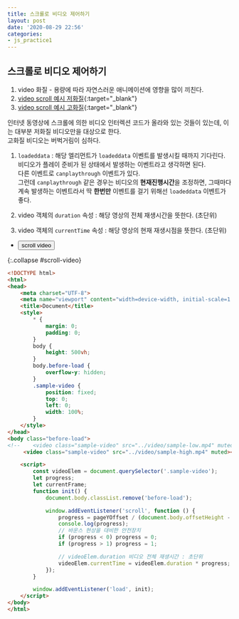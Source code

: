 ```yaml
---
title: 스크롤로 비디오 제어하기
layout: post
date: '2020-08-29 22:56'
categories:
- js_practice1
---
```


## 스크롤로 비디오 제어하기

1. video 화질 - 용량에 따라 자연스러운 애니메이션에 영향을 많이 끼친다.
2. [video scroll 예시 저화질](/static/img/interaction/ex02/apple-clone-v6/videotest/01-video.html){:target="_blank"}
3. [video scroll 예시 고화질](/static/img/interaction/ex02/apple-clone-v6/videotest/01-video_02.html){:target="_blank"}

인터넷 동영상에 스크롤에 의한 비디오 인터렉션 코드가 올라와 있는 것들이 있는데, 이는 대부분 저화질 비디오만을 대상으로 한다.  
고화질 비디오는 버벅거림이 심하다.

1. `loadeddata` : 해당 엘리먼트가 `loadeddata` 이벤트를 발생시킬 때까지 기다린다.  
   비디오가 플레이 준비가 된 상태에서 발생하는 이벤트라고 생각하면 된다.  
   다른 이벤트로 `canplaythrough` 이벤트가 있다.  
   그런데 `canplaythrough` 같은 경우는 비디오의 **현재진행시간**을 조정하면, 그때마다 계속 발생하는 이벤트라서 딱 **한번만** 이벤트를 걸기 위해선
   `loadeddata` 이벤트가 좋다.  
   
2. video 객체의 `duration` 속성 : 해당 영상의 전체 재생시간을 뜻한다. (초단위)
3. video 객체의 `currentTime` 속성 : 해당 영상의 현재 재생시점을 뜻한다. (초단위)

* <button data-toggle="collapse" data-target="#scroll-video">scroll video</button>

{:.collapse #scroll-video}
```html
<!DOCTYPE html>
<html>
<head>
	<meta charset="UTF-8">
	<meta name="viewport" content="width=device-width, initial-scale=1.0">
	<title>Document</title>
	<style>
		* {
			margin: 0;
			padding: 0;
		}
		body {
			height: 500vh;
		}
		body.before-load {
			overflow-y: hidden;
		}
		.sample-video {
			position: fixed;
			top: 0;
			left: 0;
			width: 100%;
		}
	</style>
</head>
<body class="before-load">
<!--	<video class="sample-video" src="../video/sample-low.mp4" muted></video>-->
	 <video class="sample-video" src="../video/sample-high.mp4" muted></video>

	<script>
		const videoElem = document.querySelector('.sample-video');
		let progress;
		let currentFrame;
		function init() {
			document.body.classList.remove('before-load');

			window.addEventListener('scroll', function () {
				progress = pageYOffset / (document.body.offsetHeight - window.innerHeight);
				console.log(progress);
                // 바운스 현상을 대비한 안전장치
				if (progress < 0) progress = 0;
				if (progress > 1) progress = 1;

				// videoElem.duration 비디오 전체 재생시간 : 초단위
				videoElem.currentTime = videoElem.duration * progress;
			});
		}

		window.addEventListener('load', init);
	</script>
</body>
</html>
```